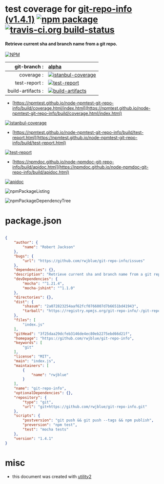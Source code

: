 # test coverage for  [git-repo-info (v1.4.1)](https://github.com/rwjblue/git-repo-info)  [![npm package](https://img.shields.io/npm/v/npmtest-git-repo-info.svg?style=flat-square)](https://www.npmjs.org/package/npmtest-git-repo-info) [![travis-ci.org build-status](https://api.travis-ci.org/npmtest/node-npmtest-git-repo-info.svg)](https://travis-ci.org/npmtest/node-npmtest-git-repo-info)
#### Retrieve current sha and branch name from a git repo.

[![NPM](https://nodei.co/npm/git-repo-info.png?downloads=true&downloadRank=true&stars=true)](https://www.npmjs.com/package/git-repo-info)

| git-branch : | [alpha](https://github.com/npmtest/node-npmtest-git-repo-info/tree/alpha)|
|--:|:--|
| coverage : | [![istanbul-coverage](https://npmtest.github.io/node-npmtest-git-repo-info/build/coverage.badge.svg)](https://npmtest.github.io/node-npmtest-git-repo-info/build/coverage.html/index.html)|
| test-report : | [![test-report](https://npmtest.github.io/node-npmtest-git-repo-info/build/test-report.badge.svg)](https://npmtest.github.io/node-npmtest-git-repo-info/build/test-report.html)|
| build-artifacts : | [![build-artifacts](https://npmtest.github.io/node-npmtest-git-repo-info/glyphicons_144_folder_open.png)](https://github.com/npmtest/node-npmtest-git-repo-info/tree/gh-pages/build)|

- [https://npmtest.github.io/node-npmtest-git-repo-info/build/coverage.html/index.html](https://npmtest.github.io/node-npmtest-git-repo-info/build/coverage.html/index.html)

[![istanbul-coverage](https://npmtest.github.io/node-npmtest-git-repo-info/build/screenCapture.buildCi.browser.%252Ftmp%252Fbuild%252Fcoverage.lib.html.png)](https://npmtest.github.io/node-npmtest-git-repo-info/build/coverage.html/index.html)

- [https://npmtest.github.io/node-npmtest-git-repo-info/build/test-report.html](https://npmtest.github.io/node-npmtest-git-repo-info/build/test-report.html)

[![test-report](https://npmtest.github.io/node-npmtest-git-repo-info/build/screenCapture.buildCi.browser.%252Ftmp%252Fbuild%252Ftest-report.html.png)](https://npmtest.github.io/node-npmtest-git-repo-info/build/test-report.html)

- [https://npmdoc.github.io/node-npmdoc-git-repo-info/build/apidoc.html](https://npmdoc.github.io/node-npmdoc-git-repo-info/build/apidoc.html)

[![apidoc](https://npmdoc.github.io/node-npmdoc-git-repo-info/build/screenCapture.buildCi.browser.%252Ftmp%252Fbuild%252Fapidoc.html.png)](https://npmdoc.github.io/node-npmdoc-git-repo-info/build/apidoc.html)

![npmPackageListing](https://npmtest.github.io/node-npmtest-git-repo-info/build/screenCapture.npmPackageListing.svg)

![npmPackageDependencyTree](https://npmtest.github.io/node-npmtest-git-repo-info/build/screenCapture.npmPackageDependencyTree.svg)



# package.json

```json

{
    "author": {
        "name": "Robert Jackson"
    },
    "bugs": {
        "url": "https://github.com/rwjblue/git-repo-info/issues"
    },
    "dependencies": {},
    "description": "Retrieve current sha and branch name from a git repo.",
    "devDependencies": {
        "mocha": "^1.21.4",
        "mocha-jshint": "^1.1.0"
    },
    "directories": {},
    "dist": {
        "shasum": "2a072823254aaf62fcf0766007d7b6651bd41943",
        "tarball": "https://registry.npmjs.org/git-repo-info/-/git-repo-info-1.4.1.tgz"
    },
    "files": [
        "index.js"
    ],
    "gitHead": "3f25daa29dcfeb3146de4ec80eb2275ebd66d21f",
    "homepage": "https://github.com/rwjblue/git-repo-info",
    "keywords": [
        "git"
    ],
    "license": "MIT",
    "main": "index.js",
    "maintainers": [
        {
            "name": "rwjblue"
        }
    ],
    "name": "git-repo-info",
    "optionalDependencies": {},
    "repository": {
        "type": "git",
        "url": "git+https://github.com/rwjblue/git-repo-info.git"
    },
    "scripts": {
        "postversion": "git push && git push --tags && npm publish",
        "preversion": "npm test",
        "test": "mocha tests"
    },
    "version": "1.4.1"
}
```



# misc
- this document was created with [utility2](https://github.com/kaizhu256/node-utility2)

